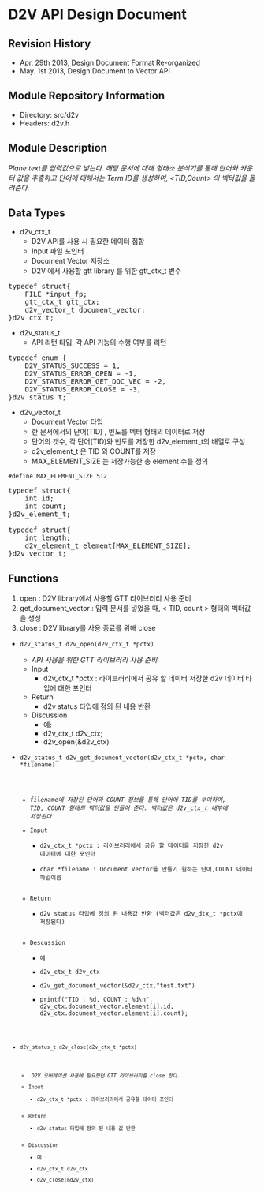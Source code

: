 D2V API Design Document
=======================

Revision History
----------------
- Apr. 29th 2013, Design Document Format Re-organized
- May. 1st 2013, Design Document to Vector API


Module Repository Information
-----------------------------
- Directory: src/d2v
- Headers: d2v.h


Module Description
------------------
<i>Plane text를 입력값으로 넣는다. 해당 문서에 대해 형태소 분석기를 통해 단어와 카운터 값을 추출하고 단어에 대해서는 Term ID를 생성하여, <TID,Count> 의 벡터값을 돌려준다.</i>

Data Types
----------
- d2v_ctx_t
	- D2V API를 사용 시 필요한 데이터 집합
	- Input 파일 포인터
	- Document Vector 저장소
	- D2V 에서 사용할 gtt library 를 위한 gtt_ctx_t 변수

<pre>
typedef struct{
	FILE *input_fp;
	gtt_ctx_t gtt_ctx;
	d2v_vector_t document_vector;
}d2v_ctx_t;
</pre>

- d2v_status_t
	- API 리턴 타입,  각 API 기능의 수행 여부를 리턴

<pre>
typedef enum {
	D2V_STATUS_SUCCESS = 1,
	D2V_STATUS_ERROR_OPEN = -1,
	D2V_STATUS_ERROR_GET_DOC_VEC = -2,
	D2V_STATUS_ERROR_CLOSE = -3,
}d2v_status_t;
</pre>


- d2v_vector_t 
	- Document Vector 타입
	- 한 문서에서의 단어(TID) , 빈도를 벡터 형태의 데이터로 저장
	- 단어의 갯수, 각 단어(TID)와 빈도를 저장한 d2v_element_t의 배열로 구성
	- d2v_element_t 은 TID 와 COUNT를 저장
	- MAX_ELEMENT_SIZE 는 저장가능한 총 element 수를 정의

<code>#define MAX_ELEMENT_SIZE 512</code>

<pre>
typedef struct{
	int id;
	int count;
}d2v_element_t;

typedef struct{
	int length;
	d2v_element_t element[MAX_ELEMENT_SIZE];
}d2v_vector_t;
</pre>

Functions
---------

1. open : D2V library에서 사용할 GTT 라이브러리 사용 준비
2. get_document_vector : 입력 문서를 넣었을 때, < TID, count > 형태의 벡터값을 생성
3. close : D2V library를 사용 종료를 위해 close

- <code>d2v_status_t d2v_open(d2v_ctx_t *pctx)</code>
    - <i>API 사용을 위한 GTT 라이브러리 사용 준비</i>
    - Input
    	- d2v_ctx_t *pctx : 라이브러리에서 공유 할 데이터 저장한 d2v 데이터 타입에 대한 포인터
    - Return
    	- d2v status 타입에 정의 된 내용 반환
    - Discussion
    	- 예:
    	- d2v_ctx_t d2v_ctx;
    	- d2v_open(&d2v_ctx)


- <code>d2v_status_t d2v_get_document_vector(d2v_ctx_t *pctx, char *filename)
	- <i>filename에 저장된 단어와 COUNT 정보를 통해 단어에 TID를 부여하여, TID, COUNT 형태의 벡터값을 만들어 준다. 벡터값은 d2v_ctx_t 내부에 저장된다 </i>
	- Input
		- d2v_ctx_t *pctx : 라이브러리에서 공유 할 데이터를 저장한 d2v 데이터에 대한 포인터
		- char *filename : Document Vector를 만들기 원하는 단어,COUNT 데이터 파일이름
	- Return
		- d2v status 타입에 정의 된 내용값 반환 (벡터값은 d2v_dtx_t *pctx에 저장된다)
	- Descussion
		- 예
		- d2v_ctx_t d2v_ctx
		- d2v_get_document_vector(&d2v_ctx,"test.txt")
		- printf("TID : %d, COUNT : %d\n",
				d2v_ctx.document_vector.element[i].id,
				d2v_ctx.document_vector.element[i].count);


- <code>d2v_status_t d2v_close(d2v_ctx_t *pctx)
	- <i> D2V 오버레이션 사용에 필요했던 GTT 라이브러리를 close 한다. </i>
	- Input
		- d2v_ctx_t *pctx : 라이브러리에서 공유할 데이터 포인터
	- Return
		- d2v status 타입에 정의 된 내용 값 반환
	- Discussion
		- 예 :
		- d2v_ctx_t d2v_ctx
		- d2v_close(&d2v_ctx)
